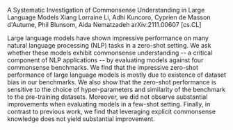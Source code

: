 A Systematic Investigation of Commonsense Understanding in Large Language Models
Xiang Lorraine Li, Adhi Kuncoro, Cyprien de Masson d'Autume, Phil Blunsom, Aida Nematzadeh
arXiv:2111.00607 [cs.CL]

Large language models have shown impressive performance on many natural
language processing (NLP) tasks in a zero-shot setting. We ask whether these
models exhibit commonsense understanding -- a critical component of NLP
applications -- by evaluating models against four commonsense benchmarks. We
find that the impressive zero-shot performance of large language models is
mostly due to existence of dataset bias in our benchmarks. We also show that
the zero-shot performance is sensitive to the choice of hyper-parameters and
similarity of the benchmark to the pre-training datasets. Moreover, we did not
observe substantial improvements when evaluating models in a few-shot setting.
Finally, in contrast to previous work, we find that leveraging explicit
commonsense knowledge does not yield substantial improvement. 
